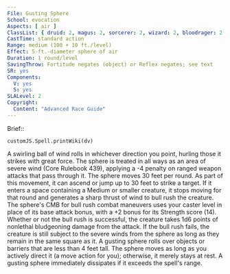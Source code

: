 ```yaml
---
File: Gusting Sphere
School: evocation
Aspects: [ air ]
ClassList: { druid: 2, magus: 2, sorcerer: 2, wizard: 2, bloodrager: 2 }
CastTime: standard action
Range: medium (100 + 10 ft./level)
Effect: 5-ft.-diameter sphere of air
Duration: 1 round/level
SavingThrow: Fortitude negates (object) or Reflex negates; see text
SR: yes
Components:
  V: yes
  S: yes
SLALevel: 2
Copyright:
  Content: "Advanced Race Guide"
---
```

Brief:: 

```dataviewjs
customJS.Spell.printWiki(dv)
```

A swirling ball of wind rolls in whichever direction you point, hurling those it strikes with great force. The sphere is treated in all ways as an area of severe wind (Core Rulebook 439), applying a -4 penalty on ranged weapon attacks that pass through it. The sphere moves 30 feet per round. As part of this movement, it can ascend or jump up to 30 feet to strike a target. If it enters a space containing a Medium or smaller creature, it stops moving for that round and generates a sharp thrust of wind to bull rush the creature. The sphere's CMB for bull rush combat maneuvers uses your caster level in place of its base attack bonus, with a +2 bonus for its Strength score (14). Whether or not the bull rush is successful, the creature takes 1d6 points of nonlethal bludgeoning damage from the attack. If the bull rush fails, the creature is still subject to the severe winds from the sphere as long as they remain in the same square as it. A gusting sphere rolls over objects or barriers that are less than 4 feet tall.  The sphere moves as long as you actively direct it (a move action for you); otherwise, it merely stays at rest. A gusting sphere immediately dissipates if it exceeds the spell's range.
